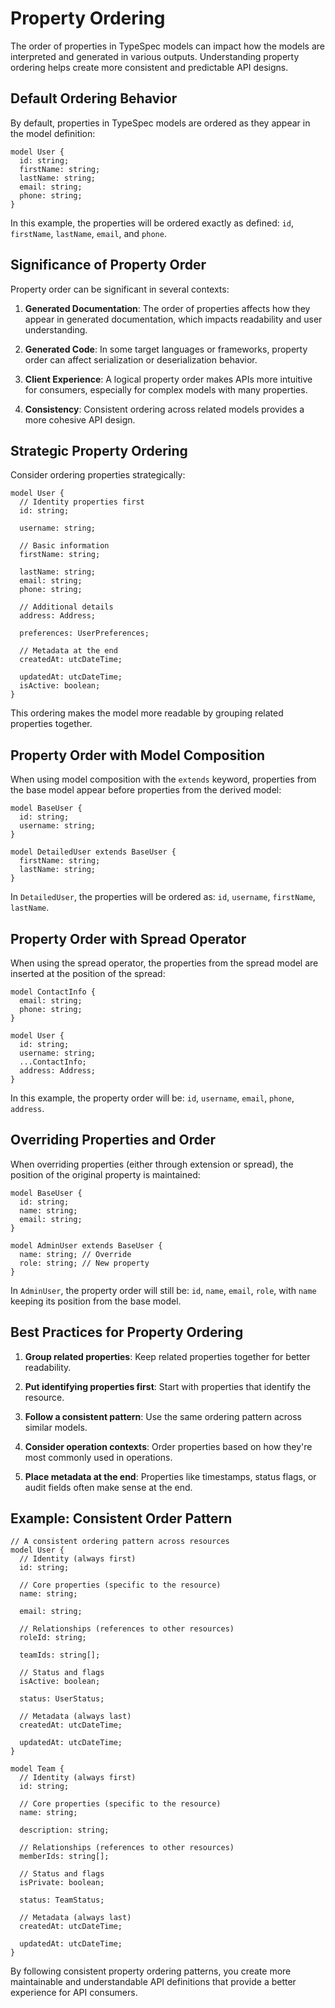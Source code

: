 # Property Ordering

The order of properties in TypeSpec models can impact how the models are interpreted and generated in various outputs. Understanding property ordering helps create more consistent and predictable API designs.

## Default Ordering Behavior

By default, properties in TypeSpec models are ordered as they appear in the model definition:

```typespec
model User {
  id: string;
  firstName: string;
  lastName: string;
  email: string;
  phone: string;
}
```

In this example, the properties will be ordered exactly as defined: `id`, `firstName`, `lastName`, `email`, and `phone`.

## Significance of Property Order

Property order can be significant in several contexts:

1. **Generated Documentation**: The order of properties affects how they appear in generated documentation, which impacts readability and user understanding.

2. **Generated Code**: In some target languages or frameworks, property order can affect serialization or deserialization behavior.

3. **Client Experience**: A logical property order makes APIs more intuitive for consumers, especially for complex models with many properties.

4. **Consistency**: Consistent ordering across related models provides a more cohesive API design.

## Strategic Property Ordering

Consider ordering properties strategically:

```typespec
model User {
  // Identity properties first
  id: string;

  username: string;

  // Basic information
  firstName: string;

  lastName: string;
  email: string;
  phone: string;

  // Additional details
  address: Address;

  preferences: UserPreferences;

  // Metadata at the end
  createdAt: utcDateTime;

  updatedAt: utcDateTime;
  isActive: boolean;
}
```

This ordering makes the model more readable by grouping related properties together.

## Property Order with Model Composition

When using model composition with the `extends` keyword, properties from the base model appear before properties from the derived model:

```typespec
model BaseUser {
  id: string;
  username: string;
}

model DetailedUser extends BaseUser {
  firstName: string;
  lastName: string;
}
```

In `DetailedUser`, the properties will be ordered as: `id`, `username`, `firstName`, `lastName`.

## Property Order with Spread Operator

When using the spread operator, the properties from the spread model are inserted at the position of the spread:

```typespec
model ContactInfo {
  email: string;
  phone: string;
}

model User {
  id: string;
  username: string;
  ...ContactInfo;
  address: Address;
}
```

In this example, the property order will be: `id`, `username`, `email`, `phone`, `address`.

## Overriding Properties and Order

When overriding properties (either through extension or spread), the position of the original property is maintained:

```typespec
model BaseUser {
  id: string;
  name: string;
  email: string;
}

model AdminUser extends BaseUser {
  name: string; // Override
  role: string; // New property
}
```

In `AdminUser`, the property order will still be: `id`, `name`, `email`, `role`, with `name` keeping its position from the base model.

## Best Practices for Property Ordering

1. **Group related properties**: Keep related properties together for better readability.

2. **Put identifying properties first**: Start with properties that identify the resource.

3. **Follow a consistent pattern**: Use the same ordering pattern across similar models.

4. **Consider operation contexts**: Order properties based on how they're most commonly used in operations.

5. **Place metadata at the end**: Properties like timestamps, status flags, or audit fields often make sense at the end.

## Example: Consistent Order Pattern

```typespec
// A consistent ordering pattern across resources
model User {
  // Identity (always first)
  id: string;

  // Core properties (specific to the resource)
  name: string;

  email: string;

  // Relationships (references to other resources)
  roleId: string;

  teamIds: string[];

  // Status and flags
  isActive: boolean;

  status: UserStatus;

  // Metadata (always last)
  createdAt: utcDateTime;

  updatedAt: utcDateTime;
}

model Team {
  // Identity (always first)
  id: string;

  // Core properties (specific to the resource)
  name: string;

  description: string;

  // Relationships (references to other resources)
  memberIds: string[];

  // Status and flags
  isPrivate: boolean;

  status: TeamStatus;

  // Metadata (always last)
  createdAt: utcDateTime;

  updatedAt: utcDateTime;
}
```

By following consistent property ordering patterns, you create more maintainable and understandable API definitions that provide a better experience for API consumers.
